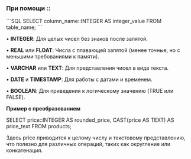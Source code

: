 <h3>При помощи :: </h3>
```SQL
SELECT column_name::INTEGER AS integer_value
FROM table_name;
```

• **INTEGER**: Для целых чисел без знаков после запятой.

• **REAL** или **FLOAT**: Числа с плавающей запятой (менее точные, но с меньшими требованиями к памяти).

• **VARCHAR** или **TEXT**: Для представления чисел в виде текста.

• **DATE** и **TIMESTAMP**: Для работы с датами и временем.

• **BOOLEAN**: Для приведения к логическому значению (TRUE или FALSE).

  

**Пример с преобразованием**

  

SELECT price::INTEGER AS rounded_price, CAST(price AS TEXT) AS price_text FROM products;

  

Здесь price приводится к целому числу и текстовому представлению, что полезно для различных операций, таких как округление или конкатенация.